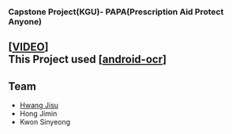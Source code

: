 ### Capstone Project(KGU)- PAPA(Prescription Aid Protect Anyone)   
[[VIDEO](https://www.youtube.com/watch?v=O6UXFotvA4M)]   
This Project used [[android-ocr](https://github.com/rmtheis/android-ocr)]
---------------------

## Team
* [Hwang Jisu](https://github.com/yellowjs0304)
* Hong Jimin
* Kwon Sinyeong   
